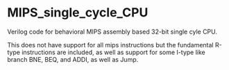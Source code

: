 # MIPS_single_cycle_CPU

Verilog code for behavioral MIPS assembly based 32-bit single cyle CPU. 

This does not have support for all mips instructions but the fundamental R-type instructions are included, as well as support for some I-type like branch BNE, BEQ, and ADDI, as well as Jump. 
